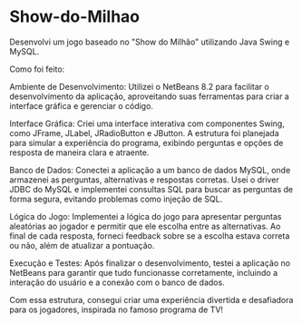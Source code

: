 # Show-do-Milhao
Desenvolvi um jogo baseado no "Show do Milhão" utilizando Java Swing e MySQL.

Como foi feito:

Ambiente de Desenvolvimento: Utilizei o NetBeans 8.2 para facilitar o desenvolvimento da aplicação, aproveitando suas ferramentas para criar a interface gráfica e gerenciar o código.

Interface Gráfica: Criei uma interface interativa com componentes Swing, como JFrame, JLabel, JRadioButton e JButton. A estrutura foi planejada para simular a experiência do programa, exibindo perguntas e opções de resposta de maneira clara e atraente.

Banco de Dados: Conectei a aplicação a um banco de dados MySQL, onde armazenei as perguntas, alternativas e respostas corretas. Usei o driver JDBC do MySQL e implementei consultas SQL para buscar as perguntas de forma segura, evitando problemas como injeção de SQL.

Lógica do Jogo: Implementei a lógica do jogo para apresentar perguntas aleatórias ao jogador e permitir que ele escolha entre as alternativas. Ao final de cada resposta, forneci feedback sobre se a escolha estava correta ou não, além de atualizar a pontuação.

Execução e Testes: Após finalizar o desenvolvimento, testei a aplicação no NetBeans para garantir que tudo funcionasse corretamente, incluindo a interação do usuário e a conexão com o banco de dados.

Com essa estrutura, consegui criar uma experiência divertida e desafiadora para os jogadores, inspirada no famoso programa de TV!
